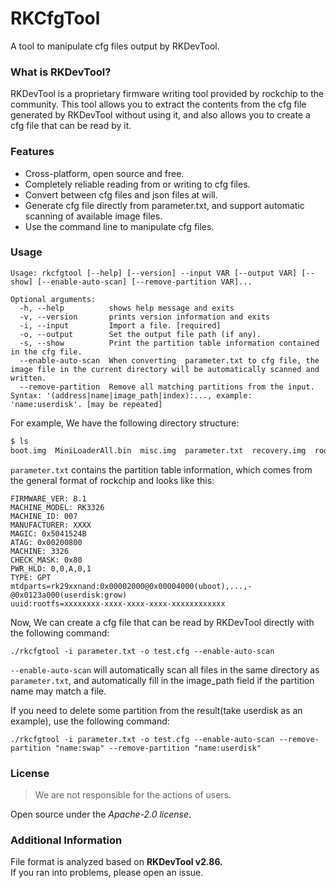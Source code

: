 # RKCfgTool
A tool to manipulate cfg files output by RKDevTool.

### What is RKDevTool?
RKDevTool is a proprietary firmware writing tool provided by rockchip to the community. This tool allows you to extract the contents from the cfg file generated by RKDevTool without using it, and also allows you to create a cfg file that can be read by it.

### Features
 - Cross-platform, open source and free.
 - Completely reliable reading from or writing to cfg files.
 - Convert between cfg files and json files at will.
 - Generate cfg file directly from parameter.txt, and support automatic scanning of available image files.
 - Use the command line to manipulate cfg files.

### Usage
```
Usage: rkcfgtool [--help] [--version] --input VAR [--output VAR] [--show] [--enable-auto-scan] [--remove-partition VAR]...

Optional arguments:
  -h, --help          shows help message and exits 
  -v, --version       prints version information and exits 
  -i, --input         Import a file. [required]
  -o, --output        Set the output file path (if any). 
  -s, --show          Print the partition table information contained in the cfg file. 
  --enable-auto-scan  When converting  parameter.txt to cfg file, the image file in the current directory will be automatically scanned and written. 
  --remove-partition  Remove all matching partitions from the input. Syntax: '(address|name|image_path|index):..., example: 'name:userdisk'. [may be repeated]
```

For example, We have the following directory structure:
```bash
$ ls
boot.img  MiniLoaderAll.bin  misc.img  parameter.txt  recovery.img  rootfs.img  trust.img  uboot.img
```

`parameter.txt` contains the partition table information, which comes from the general format of rockchip and looks like this:
```
FIRMWARE_VER: 8.1
MACHINE_MODEL: RK3326
MACHINE_ID: 007
MANUFACTURER: XXXX
MAGIC: 0x5041524B
ATAG: 0x00200800
MACHINE: 3326
CHECK_MASK: 0x80
PWR_HLD: 0,0,A,0,1
TYPE: GPT
mtdparts=rk29xxnand:0x00002000@0x00004000(uboot),...,-@0x0123a000(userdisk:grow)
uuid:rootfs=xxxxxxxx-xxxx-xxxx-xxxx-xxxxxxxxxxxx
```

Now, We can create a cfg file that can be read by RKDevTool directly with the following command:
```
./rkcfgtool -i parameter.txt -o test.cfg --enable-auto-scan
```

`--enable-auto-scan` will automatically scan all files in the same directory as `parameter.txt`, and automatically fill in the image_path field if the partition name may match a file.

If you need to delete some partition from the result(take userdisk as an example), use the following command:
```
./rkcfgtool -i parameter.txt -o test.cfg --enable-auto-scan --remove-partition "name:swap" --remove-partition "name:userdisk"
```

### License
> We are not responsible for the actions of users.  

Open source under the *Apache-2.0 license*.

### Additional Information
File format is analyzed based on **RKDevTool v2.86.**  
If you ran into problems, please open an issue.
